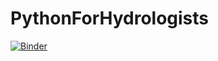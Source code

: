 # PythonForHydrologists


[![Binder](https://mybinder.org/badge_logo.svg)](https://mybinder.org/v2/gh/AustralianWaterSchool/PythonForHydrologists/Session2.ipynb)

